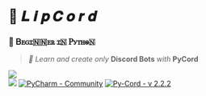 # 🤖 𝑳 𝒊 𝒑 𝑪 𝒐 𝒓 𝒅
### 🔰 Ᏼꭼꮐꮖ🇳🇳ꭼꭱ ꮖ🇳 Ꮲꭹꭲꮋꮻ🇳
>*📙 Learn and create only* **Discord Bots** *with* **PyCord**

![](https://github-readme-stats.vercel.app/api?username=einlip&show_icons=true&theme=radical)\
![](https://discord.c99.nl/widget/theme-2/421354821178884097.png)
[![PyCharm - Community](https://img.shields.io/static/v1?label=PyCharm&message=Community&color=yellowgreen&style=for-the-badge&logo=discord&logoColor=white)](https://www.jetbrains.com/de-de/pycharm/)
[![Py-Cord - v 2.2.2](https://img.shields.io/static/v1?label=Py-Cord&message=v+2.2.2&color=5865F2&style=for-the-badge&logo=discord&logoColor=white)](https://pycord.dev/)

